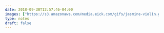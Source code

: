 ```yaml
---
date: 2018-09-30T12:57:46-04:00
images: ["https://s3.amazonaws.com/media.eick.com/gifs/jasmine-violin.gif"]
type: notes
draft: false
---
```

